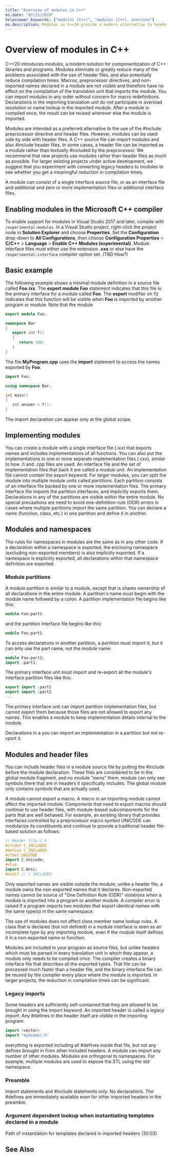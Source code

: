 ```yaml
---
title: "Overview of modules in C++"
ms.date: "07/15/2019"
helpviewer_keywords: ["modules [C++]", "modules [C++], overview"]
ms.description: Modules in C++20 provide a modern alternative to header files.
---
```


# Overview of modules in C++

C++20 introduces *modules*, a modern solution for componentization of C++ libraries and programs. Modules eliminate or greatly reduce many of the problems associated with the use of header files, and also potentially reduce compilation times. Macros, preprocessor directives, and non-exported names declared in a module are not visible and therefore have no effect on the compilation of the translation unit that imports the module. You can import modules in any order without concern for macro redefinitions. Declarations in the importing translation unit do not participate in overload resolution or name lookup in the imported module. After a module is compiled once, the result can be reused wherever else the module is imported.

Modules are intended as a preferred alternative to the use of the #include preprocessor directive and header files. However, modules can be used side by side with header files. A C++ source file can import modules and also #include header files. In some cases, a header file can be imported as a module rather than textually #included by the preprocessor. We recommend that new projects use modules rather than header files as much as possible. For larger existing projects under active development, we suggest that you experiment with converting legacy headers to modules to see whether you get a meaningful reduction in compilation times.

A module can consist of a single interface source file, or as an interface file and additional  and zero or more implementation files or additional interface files.

## Enabling modules in the Microsoft C++ compiler

To enable support for modules in Visual Studio 2017 and later, compile with `/experimental:modules`. In a Visual Studio project, right-click the project node in **Solution Explorer** and choose **Properties**. Set the **Configuration** drop-down to **All Configurations**, then choose **Configuration Properties** > **C/C++** > **Language** > **Enable C++ Modules (experimental)**. Module interface files must either use the extension **.xxx** or else have the `/experimental:interface` compiler option set. (TBD How?)

## Basic example

The following example shows a minimal module definition in a source file called **Foo.ixx**. The **export module Foo** statement indicates that this file is the primary interface for a module called **Foo**. The **export** modifier on f() indicates that this function will be visible when **Foo** is imported by another program or module. Note that the module 

```cpp
export module Foo;

namespace Bar
{
   export int f()
   {
      return 108;
   }
}
```

The file **MyProgram.cpp** uses the **import** statement to access the names exported by **Foo**.

```cpp
import Foo;

using namespace Bar;

int main()
{
   int answer = f();
}

```

The import declaration can appear only at the global scope.

## Implementing modules

You can create a module with a single interface file (.ixx) that exports names and includes implementations of all functions. You can also put the implementations in one or more separate implementation files (.cxx), similar to how .h and .cpp files are used. An interface file and the set of implementation files that back it are called a *module unit*. An implementation file cannot contain the export keyword. For larger modules, you can split the module into multiple module units called *partitions*. Each partition consists of an interface file backed by one or more implementation files. The primary interface file imports the partition interfaces, and implicitly exports them. Declarations in any of the partitions are visible within the entire module. No special precautions are need to avoid one-definition-rule (ODR) errors in cases where multiple partitions import the same partition. You can declare a name (function, class, etc.) in one partition and define it in another.

## Modules and namespaces

The rules for namespaces in modules are the same as in any other code. If a declaration within a namespace is exported, the enclosing namespace (excluding non-exported members) is also implicitly exported. If a namespace is explicitly exported, all declarations within that namespace definition are exported.

### Module partitions

A module partition is similar to a module, except that is shares ownership of all declarations in the entire module. A partition's name must begin with the module name followed by a colon. A partition implementation file begins like this: 

```cpp
module Foo:part1
```

and the partition interface file begins like this:

```cpp
module Foo:part1
```

To access declarations in another partition, a partition must import it, but it can only use the part name, not the module name:

```cpp
module Foo:part2;
import :part1;
```

The primary interface unit must import and re-export all the module's interface partition files like this:

```cpp
export import :part1
export import :part2
...
```

The primary interface unit can import partition implementation files, but cannot export them because those files are not allowed to export any names. This enables a module to keep implementation details internal to the module.
 
Declarations in a    you can import an implementation in a partition but not re-xport it. 



## Modules and header files

You can include header files in a module source file by putting the #include before the module declaration. These files are considered to be in the global module fragment, and no module "owns" them. module can only see symbols there that are in headers it specifically includes. The global module only contains symbols that are actually used.


A module cannot export a macro. A macro in an importing module cannot affect the imported module. Components that need to export macros should continue to use header files, with module-based subcomponents for the parts that are well behaved. For example, an existing library that provides interfaces controlled by a preprocessor macro symbol UNICODE can modularize its constituents and continue to provide a traditional header file-based solution as follows:

```cpp
// Header file C.h
#ifndef C_INCLUDED
#define C_INCLUDED
#ifdef UNICODE
import C.Unicode;
#else
import C.Ansi;
#endif // C INCLUDED
```

Only exported names are visible outside the module; unlike a header file, a module owns the non-exported names that it declares. Non-exported names cannot be source of "One Definition Rule (ODR)" violations when a module is imported into a program or another module. A compiler error is raised if a program imports two modules that export identical names with the same type(s) in the same namespace.

The use of modules does not affect class member name lookup rules. A class that is declared (but not defined) in a module interface is seen as an incomplete type by any importing module, even if the module itself defines it in a non-exported name or function.

Modules are included in your program as source files, but unlike headers which must be parsed in every translation unit in which they appear, a module only needs to be compiled once. The compiler creates a binary interface file that describes all the exported types. That file can be processed much faster than a header file, and the binary interface file can be reused by the compiler every place where the module is imported. In larger projects, the reduction in compilation times can be significant.

### Legacy imports

Some headers are sufficiently self-contained that they are allowed to be brought in using the import keyword. An imported header is called a *legacy import*. Any #defines in the header itself are visible in the importing program.

```cpp
import <vector>
import "myheader.h"
```

everything is exported including all #defines inside that file, but not any defines brought in from other included headers. A module can import any number of other modules. Modules are orthogonal to namespaces. For example, multiple modules are used to expose the STL using the std namespace.

### Preamble

Import statements and #include statements only. No declarations. The #defines are immediately available even for other imported headers in the preamble.

### Argument dependent lookup when instantiating templates declared in a module

Path of instantiation for templates declared in imported headers (30:03)

## See Also 